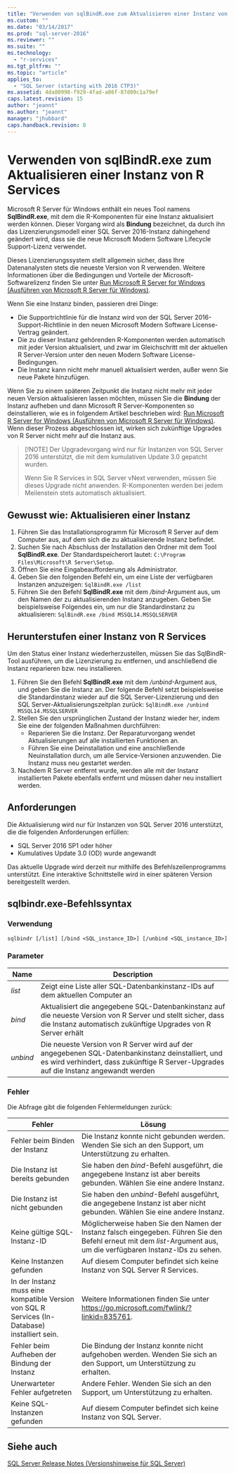 ```yaml
---
title: "Verwenden von sqlBindR.exe zum Aktualisieren einer Instanz von R Services | Microsoft Docs"
ms.custom: ""
ms.date: "03/14/2017"
ms.prod: "sql-server-2016"
ms.reviewer: ""
ms.suite: ""
ms.technology: 
  - "r-services"
ms.tgt_pltfrm: ""
ms.topic: "article"
applies_to: 
  - "SQL Server (starting with 2016 CTP3)"
ms.assetid: 4da80998-f929-4fad-a86f-87d09c1a79ef
caps.latest.revision: 15
author: "jeannt"
ms.author: "jeannt"
manager: "jhubbard"
caps.handback.revision: 8
---
```

# Verwenden von sqlBindR.exe zum Aktualisieren einer Instanz von R Services
Microsoft R Server für Windows enthält ein neues Tool namens **SqlBindR.exe**, mit dem die R-Komponenten für eine Instanz aktualisiert werden können. Dieser Vorgang wird als **Bindung** bezeichnet, da durch ihn das Lizenzierungsmodell einer SQL Server 2016-Instanz dahingehend geändert wird, dass sie die neue Microsoft Modern Software Lifecycle Support-Lizenz verwendet.

Dieses Lizenzierungssystem stellt allgemein sicher, dass Ihre Datenanalysten stets die neueste Version von R verwenden. Weitere Informationen über die Bedingungen und Vorteile der Microsoft-Softwarelizenz finden Sie unter [Run Microsoft R Server for Windows (Ausführen von Microsoft R Server für Windows)](https://msdnstage.redmond.corp.microsoft.com/en-us/microsoft-r/rserver-install-windows?branch=r-server-nov16-dev).

Wenn Sie eine Instanz binden, passieren drei Dinge:
+ Die Supportrichtlinie für die Instanz wird von der SQL Server 2016-Support-Richtlinie in den neuen Microsoft Modern Software License-Vertrag geändert.
+ Die zu dieser Instanz gehörenden R-Komponenten werden automatisch mit jeder Version aktualisiert, und zwar im Gleichschritt mit der aktuellen R Server-Version unter den neuen Modern Software License-Bedingungen.
+ Die Instanz kann nicht mehr manuell aktualisiert werden, außer wenn Sie neue Pakete hinzufügen. 

Wenn Sie zu einem späteren Zeitpunkt die Instanz nicht mehr mit jeder neuen Version aktualisieren lassen möchten, müssen Sie die **Bindung** der Instanz aufheben und dann Microsoft R Server-Komponenten so deinstallieren, wie es in folgendem Artikel beschrieben wird: [Run Microsoft R Server for Windows (Ausführen von Microsoft R Server für Windows)](https://msdn.microsoft.com/microsoft-r/rserver-install-windows). Wenn dieser Prozess abgeschlossen ist, wirken sich zukünftige Upgrades von R Server nicht mehr auf die Instanz aus.

> [!NOTE] Der Upgradevorgang wird nur für Instanzen von SQL Server 2016 unterstützt, die mit dem kumulativen Update 3.0 gepatcht wurden.  
> 
> Wenn Sie R Services in SQL Server vNext verwenden, müssen Sie dieses Upgrade nicht anwenden. R-Komponenten werden bei jedem Meilenstein stets automatisch aktualisiert.

## <a name="how-to-upgrade-an-instance"></a>Gewusst wie: Aktualisieren einer Instanz


1. Führen Sie das Installationsprogramm für Microsoft R Server auf dem Computer aus, auf dem sich die zu aktualisierende Instanz befindet.
2. Suchen Sie nach Abschluss der Installation den Ordner mit dem Tool **SqlBindR.exe**. Der Standardspeicherort lautet: `C:\Program Files\Microsoft\R Server\Setup`.
2. Öffnen Sie eine Eingabeaufforderung als Administrator.
3. Geben Sie den folgenden Befehl ein, um eine Liste der verfügbaren Instanzen anzuzeigen: `SqlBindR.exe /list`
4. Führen Sie den Befehl **SqlBindR.exe** mit dem */bind*-Argument aus, um den Namen der zu aktualisierenden Instanz anzugeben. 
   Geben Sie beispielsweise Folgendes ein, um nur die Standardinstanz zu aktualisieren:  `SqlBindR.exe /bind MSSQL14.MSSQLSERVER`

## <a name="how-to-downgrade-an-instance-of-r-services"></a>Herunterstufen einer Instanz von R Services

Um den Status einer Instanz wiederherzustellen, müssen Sie das SqlBindR-Tool ausführen, um die Lizenzierung zu entfernen, und anschließend die Instanz reparieren bzw. neu installieren.

1. Führen Sie den Befehl **SqlBindR.exe** mit dem */unbind*-Argument aus, und geben Sie die Instanz an. 
   Der folgende Befehl setzt beispielsweise die Standardinstanz wieder auf die SQL Server-Lizenzierung und den SQL Server-Aktualisierungszeitplan zurück:  `SqlBindR.exe /unbind MSSQL14.MSSQLSERVER`
2. Stellen Sie den ursprünglichen Zustand der Instanz wieder her, indem Sie eine der folgenden Maßnahmen durchführen:
    + Reparieren Sie die Instanz. Der Reparaturvorgang wendet Aktualisierungen auf alle installierten Funktionen an.
    + Führen Sie eine Deinstallation und eine anschließende Neuinstallation durch, um alle Service-Versionen anzuwenden. Die Instanz muss neu gestartet werden.
3. Nachdem R Server entfernt wurde, werden alle mit der Instanz installierten Pakete ebenfalls entfernt und müssen daher neu installiert werden.

## <a name="requirements"></a>Anforderungen
Die Aktualisierung wird nur für Instanzen von SQL Server 2016 unterstützt, die die folgenden Anforderungen erfüllen:
+ SQL Server 2016 SP1 oder höher
+ Kumulatives Update 3.0 (OD) wurde angewandt

Das aktuelle Upgrade wird derzeit nur mithilfe des Befehlszeilenprogramms unterstützt. Eine interaktive Schnittstelle wird in einer späteren Version bereitgestellt werden.

## <a name="sqlbindrexe-command-syntax"></a>sqlbindr.exe-Befehlssyntax


### <a name="usage"></a>Verwendung

`sqlbindr [/list] [/bind <SQL_instance_ID>] [/unbind <SQL_instance_ID>]`

### <a name="parameters"></a>Parameter

|Name|Description|
|------|------|
|*list*| Zeigt eine Liste aller SQL-Datenbankinstanz-IDs auf dem aktuellen Computer an|
|*bind*| Aktualisiert die angegebene SQL-Datenbankinstanz auf die neueste Version von R Server und stellt sicher, dass die Instanz automatisch zukünftige Upgrades von R Server erhält|
|*unbind*|Die neueste Version von R Server wird auf der angegebenen SQL-Datenbankinstanz deinstalliert, und es wird verhindert, dass zukünftige R Server-Upgrades auf die Instanz angewandt werden|

### <a name="errors"></a>Fehler

Die Abfrage gibt die folgenden Fehlermeldungen zurück:

|Fehler|Lösung|
|------|------|
|Fehler beim Binden der Instanz| Die Instanz konnte nicht gebunden werden. Wenden Sie sich an den Support, um Unterstützung zu erhalten.|
|Die Instanz ist bereits gebunden| Sie haben den *bind*-Befehl ausgeführt, die angegebene Instanz ist aber bereits gebunden. Wählen Sie eine andere Instanz.|
|Die Instanz ist nicht gebunden| Sie haben den *unbind*-Befehl ausgeführt, die angegebene Instanz ist aber nicht gebunden. Wählen Sie eine andere Instanz.|
|Keine gültige SQL-Instanz-ID| Möglicherweise haben Sie den Namen der Instanz falsch eingegeben. Führen Sie den Befehl erneut mit dem *list*-Argument aus, um die verfügbaren Instanz-IDs zu sehen.|
|Keine Instanzen gefunden| Auf diesem Computer befindet sich keine Instanz von SQL Server R Services.|
|In der Instanz muss eine kompatible Version von SQL R Services (In-Database) installiert sein.| Weitere Informationen finden Sie unter https://go.microsoft.com/fwlink/?linkid=835761.|
|Fehler beim Aufheben der Bindung der Instanz| Die Bindung der Instanz konnte nicht aufgehoben werden. Wenden Sie sich an den Support, um Unterstützung zu erhalten.|
|Unerwarteter Fehler aufgetreten| Andere Fehler. Wenden Sie sich an den Support, um Unterstützung zu erhalten.  |
|Keine SQL-Instanzen gefunden| Auf diesem Computer befindet sich keine Instanz von SQL Server. |


## <a name="see-also"></a>Siehe auch

[SQL Server Release Notes (Versionshinweise für SQL Server)](https://msdn.microsoft.com/microsoft-r/notes/r-server-notes)

